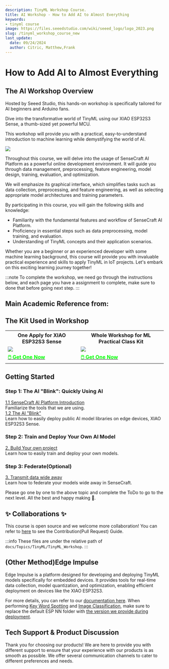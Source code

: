 ```yaml
---
description: TinyML Workshop Course.
title: AI Workshop - How to Add AI to Almost Everything
keywords:
- tinyml course
image: https://files.seeedstudio.com/wiki/seeed_logo/logo_2023.png
slug: /tinyml_workshop_course_new
last_update:
  date: 09/24/2024
  author: Citric, Matthew,Frank
---
```



# How to Add AI to Almost Everything

## The AI Workshop Overview

Hosted by Seeed Studio, this hands-on workshop is specifically tailored for AI beginners and Arduino fans.

Dive into the transformative world of TinyML using our XIAO ESP32S3 Sense, a thumb-sized yet powerful MCU.

This workshop will provide you with a practical, easy-to-understand introduction to machine learning while demystifying the world of AI.

<div style={{textAlign:'center'}}><img src="https://files.seeedstudio.com/wiki/tinyml-topic/tinyml2.png" style={{width:1000, height:'auto'}}/></div>

Throughout this course, we will delve into the usage of SenseCraft AI Platform as a powerful online development environment. It will guide you through data management, preprocessing, feature engineering, model design, training, evaluation, and optimization.

We will emphasize its graphical interface, which simplifies tasks such as data collection, preprocessing, and feature engineering, as well as selecting appropriate model architectures and training parameters.

<div class="button_tech_support_container">
<a href="https://wiki.seeedstudio.com/sensecraft_ai_main/" class="button_edgelab"></a> 
</div>

By participating in this course, you will gain the following skills and knowledge:

- Familiarity with the fundamental features and workflow of SenseCraft AI Platform.
- Proficiency in essential steps such as data preprocessing, model training, and evaluation.
- Understanding of TinyML concepts and their application scenarios.

Whether you are a beginner or an experienced developer with some machine learning background, this course will provide you with invaluable practical experience and skills to apply TinyML in IoT projects. Let's embark on this exciting learning journey together!

:::note
To complete the workshop, we need go through the instructions below, and each page you have a assignment to complete, make sure to done that before going next step.
:::

## Main Academic Reference from:

<div class="button_tech_support_container">
<a href="https://mlsysbook.ai/" class="button_ml_harvard_book"></a> 
</div>

## The Kit Used in Workshop

<div class="table-center">
	<table class="table-nobg">
    <tr class="table-trnobg">
      <th class="table-trnobg">One Apply for XIAO ESP32S3 Sense</th>
      <th class="table-trnobg">Whole Workshop for ML Practical Class Kit</th>
		</tr>
    <tr class="table-trnobg"></tr>
		<tr class="table-trnobg">
			<td class="table-trnobg"><div style={{textAlign:'center'}}><img src="https://files.seeedstudio.com/wiki/SeeedStudio-XIAO-ESP32S3/img/xiaoesp32s3sense.jpg" style={{width:300, height:'auto'}}/></div></td>
			<td class="table-trnobg"><div style={{textAlign:'center'}}><img src="https://media-cdn.seeedstudio.com/media/catalog/product/cache/bb49d3ec4ee05b6f018e93f896b8a25d/3/-/3-110992064-machine-learning-practical-class-kit-all.jpg" style={{width:300, height:'auto'}}/></div></td>
		</tr>
    <tr class="table-trnobg"></tr>
		<tr class="table-trnobg">
			<td class="table-trnobg"><div class="get_one_now_container" style={{textAlign: 'center'}}><a class="get_one_now_item" href="https://www.seeedstudio.com/XIAO-ESP32S3-Sense-p-5639.html"><strong><span><font color={'FFFFFF'} size={"4"}>🖱️ Get One Now</font></span></strong></a></div></td>
			<td class="table-trnobg"><div class="get_one_now_container" style={{textAlign: 'center'}}><a class="get_one_now_item" href="https://www.seeedstudio.com/Machine-Learning-Practical-Class-Kit-p-5951.html"><strong><span><font color={'FFFFFF'} size={"4"}>🖱️ Get One Now</font></span></strong></a></div></td>
        </tr>
    </table>
</div>

## Getting Started

### Step 1: The AI "Blink": Quickly Using AI

<div class="all_container">
  <div class="getting_started">
      <div class="start_card_wrapper">
          <a href= "/sscma" class="getting_started_label2">1.1 SenseCraft AI Platform Introduction</a>
          <br/>Familiarize the tools that we are using.
      </div>
  </div>
    <div class="getting_started">
      <div class="start_card_wrapper">
          <a href= "/sscma/#the-ai-blink-quickly-using-ai" class="getting_started_label2">1.2 The AI "Blink" </a>
          <br/>Learn how to easily deploy public AI model libraries on edge devices, XIAO ESP32S3 Sense.
      </div>
  </div>
</div>

### Step 2: Train and Deploy Your Own AI Model

<div class="all_container">
  <div class="getting_started">
      <div class="start_card_wrapper">
          <a href= "/train_and_deploy_model" class="getting_started_label2">2. Build Your own project </a>
          <br/>Learn how to easily train and deploy your own models.  
      </div>
  </div>
</div>

### Step 3: Federate(Optional)

<div class="all_container">
  <div class="getting_started">
      <div class="start_card_wrapper">
          <a href= "/train_and_deploy_model/#optional-federate-transmit-data-wide-away" class="getting_started_label2">3. Transmit data wide away </a>
          <br/>Learn how to federate your models wide away in SenseCraft.
      </div>
  </div>
</div>

Please go one by one to the above topic and complete the ToDo to go to the next level. All the best and happy making 🙌.

## ✨ Collaborations ✨

This course is open source and we welcome more collaboration! You can refer to [here](https://wiki.seeedstudio.com/Contribution-Guide/) to see the Contribution(Pull Request) Guide.

:::info
These files are under the relative path of `docs/Topics/TinyML/TinyML_Workshop`.
:::

## (Other Method)Edge Impulse

<div class="button_tech_support_container">
<a href="https://edgeimpulse.com/" class="button_edgeimpulse"></a> 
</div>

Edge Impulse is a platform designed for developing and deploying TinyML models specifically for embedded devices. It provides tools for real-time data collection, model quantization, and optimization, enabling efficient deployment on devices like the XIAO ESP32S3. 

For more details, you can refer to our [documentation here](https://wiki.seeedstudio.com/edgeimpulse/). When performing [Key Word Spotting](https://wiki.seeedstudio.com/tinyml_course_Key_Word_Spotting/) and [Image Classification](https://wiki.seeedstudio.com/tinyml_course_Image_classification_project/), make sure to replace the default ESP NN folder with [the version we provide during deployment](https://github.com/Mjrovai/XIAO-ESP32S3-Sense/blob/main/ESP-NN.zip).


## Tech Support & Product Discussion

Thank you for choosing our products! We are here to provide you with different support to ensure that your experience with our products is as smooth as possible. We offer several communication channels to cater to different preferences and needs.

<div class="button_tech_support_container">
<a href="https://forum.seeedstudio.com/" class="button_forum"></a> 
<a href="https://www.seeedstudio.com/contacts" class="button_email"></a>
</div>

<div class="button_tech_support_container">
<a href="https://discord.gg/eWkprNDMU7" class="button_discord"></a> 
<a href="https://github.com/Seeed-Studio/wiki-documents/discussions/69" class="button_discussion"></a>
</div>
